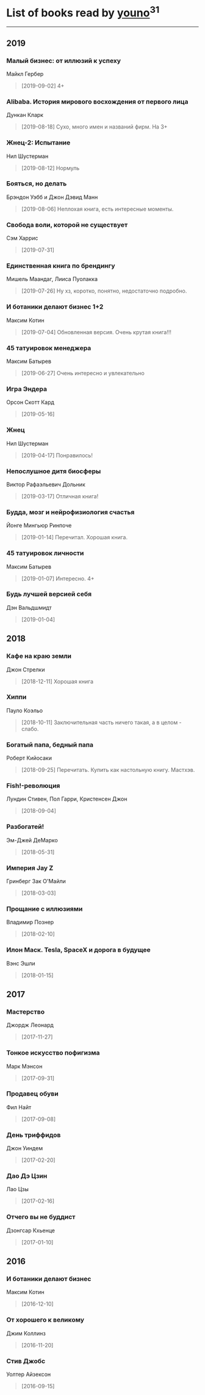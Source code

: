 # List of books read by [youno](http://vk.com/id302928912)<sup>31</sup>
---

## 2019

### Малый бизнес: от иллюзий к успеху
Майкл Гербер
> [2019-09-02] 4+


### Alibaba. История мирового восхождения от первого лица
Дункан Кларк
> [2019-08-18] Сухо, много имен и названий фирм. На 3+


### Жнец-2: Испытание
Нил Шустерман
> [2019-08-12] Нормуль


### Бояться, но делать
Брэндон Уэбб и Джон Дэвид Манн
> [2019-08-06] Неплохая книга, есть интересные моменты.


### Свобода воли, которой не существует
Сэм Харрис
> [2019-07-31] 


### Единственная книга по брендингу
Мишель Маандаг, Лииса Пуолакка
> [2019-07-26] Ну хз, коротко, понятно, недостаточно подробно.


### И ботаники делают бизнес 1+2
Максим Котин
> [2019-07-04] Обновленная версия. Очень крутая книга!!!


### 45 татуировок менеджера
Максим Батырев
> [2019-06-27] Очень интересно и увлекательно


### Игра Эндера
Орсон Скотт Кард
> [2019-05-16] 


### Жнец
Нил Шустерман
> [2019-04-17] Понравилось!


### Непослушное дитя биосферы
Виктор Рафаэльевич Дольник
> [2019-03-17] Отличная книга!


### Будда, мозг и нейрофизиология счастья
Йонге Мингьюр Ринпоче
> [2019-01-14] Перечитал. Хорошая книга.


### 45 татуировок личности
Максим Батырев
> [2019-01-07] Интересно. 4+


### Будь лучшей версией себя
Дэн Вальдшмидт
> [2019-01-04] 



## 2018

### Кафе на краю земли
Джон Стрелки
> [2018-12-11] Хорошая книга


### Хиппи
Пауло Коэльо
> [2018-10-11] Заключительная часть ничего такая, а в целом - слабо.


### Богатый папа, бедный папа
Роберт Кийосаки
> [2018-09-25] Перечитать. Купить как настольную книгу. Мастхэв.


### Fish!-революция
Лундин Стивен, Пол Гарри, Кристенсен Джон
> [2018-09-04] 


### Разбогатей!
Эм-Джей ДеМарко
> [2018-05-31] 


### Империя Jay Z
Гринберг Зак О'Майли
> [2018-03-03] 


### Прощание с иллюзиями
Владимир Познер
> [2018-02-10] 


### Илон Маск. Tesla, SpaceX и дорога в будущее
Вэнс Эшли
> [2018-01-15] 



## 2017

### Мастерство
Джордж Леонард
> [2017-11-27] 


### Тонкое искусство пофигизма
Марк Мэнсон
> [2017-09-31] 


### Продавец обуви
Фил Найт
> [2017-09-08] 


### День триффидов
Джон Уиндем
> [2017-02-20] 


### Дао Дэ Цзин
Лао Цзы
> [2017-02-16] 


### Отчего вы не буддист
Дзонгсар Кхьенце
> [2017-01-10] 



## 2016

### И ботаники делают бизнес
Максим Котин
> [2016-12-10] 


### От хорошего к великому
Джим Коллинз
> [2016-11-20] 


### Стив Джобс
Уолтер Айзексон
> [2016-09-15] 



